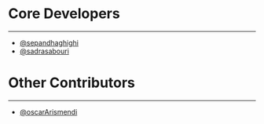 # Core Developers
----------
- [@sepandhaghighi](http://github.com/sepandhaghighi)
- [@sadrasabouri](https://github.com/sadrasabouri)


# Other Contributors
----------
- [@oscarArismendi](https://github.com/oscarArismendi)

